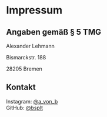 # Impressum

## Angaben gemäß § 5 TMG

Alexander Lehmann

Bismarckstr. 188

28205 Bremen

## Kontakt

Instagram: [@a_von_b](https://www.instagram.com/a_von_b/) <br />
GitHub: [@bsplt](https://github.com/bsplt)
